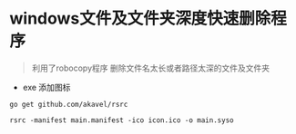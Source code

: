 # windows文件及文件夹深度快速删除程序

>  利用了robocopy程序 删除文件名太长或者路径太深的文件及文件夹

- exe 添加图标
```
go get github.com/akavel/rsrc

rsrc -manifest main.manifest -ico icon.ico -o main.syso
```
